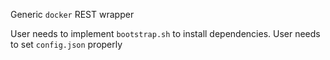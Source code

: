 Generic `docker` REST wrapper

User needs to implement `bootstrap.sh` to install dependencies.
User needs to set `config.json` properly

